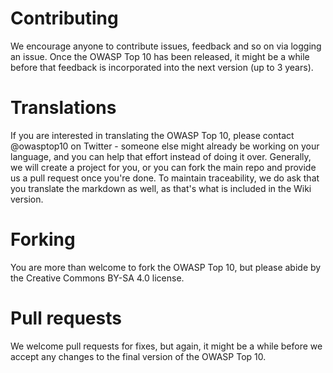 # Contributing

We encourage anyone to contribute issues, feedback and so on via logging an issue. Once the OWASP Top 10 has been released, 
it might be a while before that feedback is incorporated into the next version (up to 3 years). 

# Translations

If you are interested in translating the OWASP Top 10, please contact @owasptop10 on Twitter - someone else might already be working on 
your language, and you can help that effort instead of doing it over. Generally, we will create a project for you, or you can fork the main 
repo and provide us a pull request once you're done. To maintain traceability, we do ask that you translate the markdown as well, as that's 
what is included in the Wiki version. 

# Forking

You are more than welcome to fork the OWASP Top 10, but please abide by the Creative Commons BY-SA 4.0 license. 

# Pull requests

We welcome pull requests for fixes, but again, it might be a while before we accept any changes to the final version of the OWASP Top 10. 



